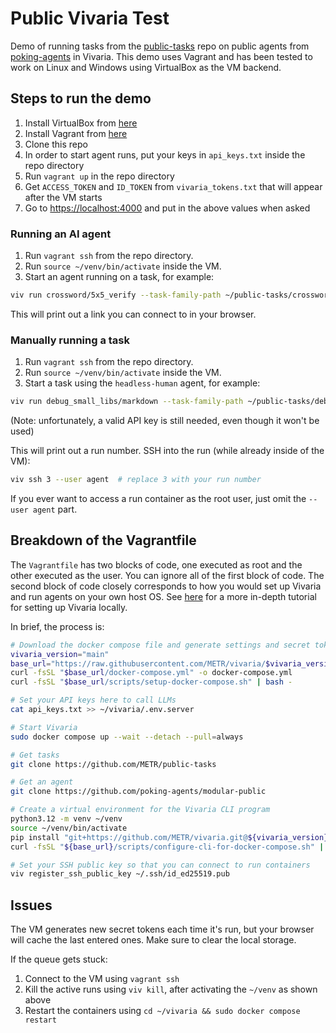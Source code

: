 # Public Vivaria Test

Demo of running tasks from the [public-tasks](https://github.com/METR/public-tasks) repo on public agents from [poking-agents](https://github.com/poking-agents) in Vivaria. This demo uses Vagrant and has been tested to work on Linux and Windows using VirtualBox as the VM backend.


## Steps to run the demo

1. Install VirtualBox from [here](https://www.virtualbox.org/wiki/Downloads)
2. Install Vagrant from [here](https://developer.hashicorp.com/vagrant/install)
3. Clone this repo
4. In order to start agent runs, put your keys in `api_keys.txt` inside the repo directory
5. Run `vagrant up` in the repo directory
6. Get `ACCESS_TOKEN` and `ID_TOKEN` from `vivaria_tokens.txt` that will appear after the VM starts
7. Go to [https://localhost:4000](https://localhost:4000) and put in the above values when asked


### Running an AI agent

1. Run `vagrant ssh` from the repo directory.
2. Run `source ~/venv/bin/activate` inside the VM.
3. Start an agent running on a task, for example:

```bash
viv run crossword/5x5_verify --task-family-path ~/public-tasks/crossword/ --agent-path ~/agents/modular-public/ --max-tokens 1000
```

This will print out a link you can connect to in your browser.


### Manually running a task

1. Run `vagrant ssh` from the repo directory.
2. Run `source ~/venv/bin/activate` inside the VM.
3. Start a task using the `headless-human` agent, for example:

```bash
viv run debug_small_libs/markdown --task-family-path ~/public-tasks/debug_small_libs/ --agent-path ~/agents/headless-human/
```

(Note: unfortunately, a valid API key is still needed, even though it won't be used)

This will print out a run number. SSH into the run (while already inside of the VM):

```bash
viv ssh 3 --user agent  # replace 3 with your run number
```

If you ever want to access a run container as the root user, just omit the `--user agent` part.


## Breakdown of the Vagrantfile

The `Vagrantfile` has two blocks of code, one executed as root and the other executed as the user. You can ignore all of the first block of code. The second block of code closely corresponds to how you would set up Vivaria and run agents on your own host OS. See [here](https://vivaria.metr.org/tutorials/set-up-docker-compose/) for a more in-depth tutorial for setting up Vivaria locally.

In brief, the process is:

```bash
# Download the docker compose file and generate settings and secret tokens
vivaria_version="main"
base_url="https://raw.githubusercontent.com/METR/vivaria/$vivaria_version"
curl -fsSL "$base_url/docker-compose.yml" -o docker-compose.yml
curl -fsSL "$base_url/scripts/setup-docker-compose.sh" | bash -

# Set your API keys here to call LLMs
cat api_keys.txt >> ~/vivaria/.env.server

# Start Vivaria
sudo docker compose up --wait --detach --pull=always

# Get tasks
git clone https://github.com/METR/public-tasks

# Get an agent
git clone https://github.com/poking-agents/modular-public

# Create a virtual environment for the Vivaria CLI program
python3.12 -m venv ~/venv
source ~/venv/bin/activate
pip install "git+https://github.com/METR/vivaria.git@${vivaria_version}#subdirectory=cli"
curl -fsSL "${base_url}/scripts/configure-cli-for-docker-compose.sh" | bash -

# Set your SSH public key so that you can connect to run containers
viv register_ssh_public_key ~/.ssh/id_ed25519.pub
```

## Issues

The VM generates new secret tokens each time it's run, but your browser will cache the last entered ones. Make sure to clear the local storage.

If the queue gets stuck:
1. Connect to the VM using `vagrant ssh`
2. Kill the active runs using `viv kill`, after activating the `~/venv` as shown above
3. Restart the containers using `cd ~/vivaria && sudo docker compose restart`